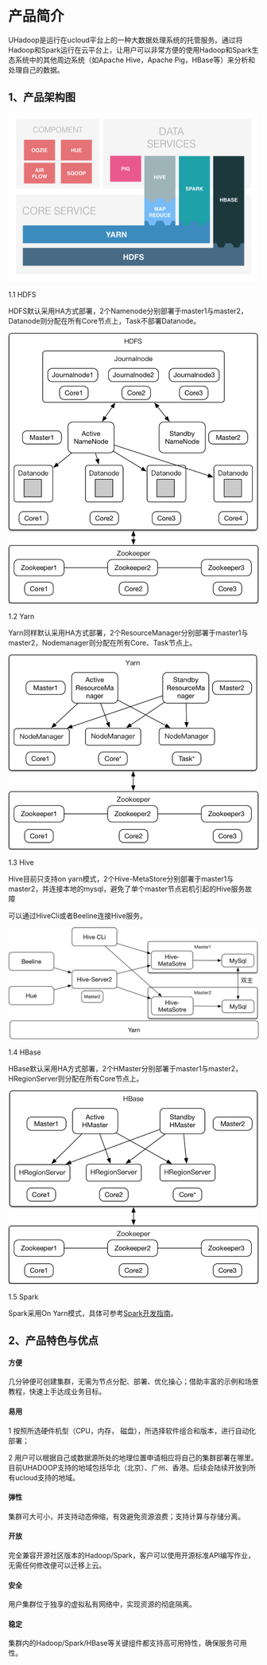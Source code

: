 

# 产品简介

UHadoop是运行在ucloud平台上的一种大数据处理系统的托管服务。通过将Hadoop和Spark运行在云平台上，让用户可以非常方便的使用Hadoop和Spark生态系统中的其他周边系统（如Apache
Hive，Apache Pig，HBase等）来分析和处理自己的数据。

## 1、产品架构图

![](/images/jiagou.png)

1.1 HDFS

HDFS默认采用HA方式部署，2个Namenode分别部署于master1与master2，Datanode则分配在所有Core节点上，Task不部署Datanode。

![](/images/developer/hdfs.jpg)

1.2 Yarn

Yarn同样默认采用HA方式部署，2个ResourceManager分别部署于master1与master2，Nodemanager则分配在所有Core、Task节点上。

![](/images/developer/yarn.jpg)

1.3 Hive

Hive目前只支持on
yarn模式，2个Hive-MetaStore分别部署于master1与master2，并连接本地的mysql，避免了单个master节点宕机引起的Hive服务故障

可以通过HiveCli或者Beeline连接Hive服务。

![](/images/developer/hive.jpg)

1.4 HBase

HBase默认采用HA方式部署，2个HMaster分别部署于master1与master2，HRegionServer则分配在所有Core节点上。

![](/images/developer/hbase.jpg)

1.5 Spark

Spark采用On
Yarn模式，具体可参考[Spark开发指南](https://docs.ucloud.cn/uhadoop/developer/sparkdev)。

## 2、产品特色与优点

#### 方便

几分钟便可创建集群，无需为节点分配、部署、优化操心；借助丰富的示例和场景教程，快速上手达成业务目标。

#### 易用

1 按照所选硬件机型（CPU，内存， 磁盘），所选择软件组合和版本，进行自动化部署；

2 用户可以根据自己或数据源所处的地理位置申请相应将自己的集群部署在哪里。目前UHADOOP支持的地域包括华北（北京）、广州、香港。后续会陆续开放到所有ucloud支持的地域。

#### 弹性

集群可大可小，并支持动态伸缩，有效避免资源浪费；支持计算与存储分离。

#### 开放

完全兼容开源社区版本的Hadoop/Spark，客户可以使用开源标准API编写作业，无需任何修改便可以迁移上云。

#### 安全

用户集群位于独享的虚拟私有网络中，实现资源的彻底隔离。

#### 稳定

集群内的Hadoop/Spark/HBase等关键组件都支持高可用特性，确保服务可用性。


